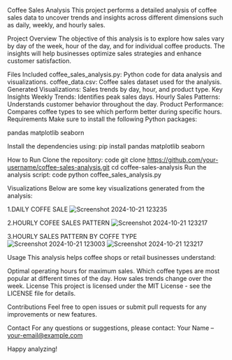 Coffee Sales Analysis
This project performs a detailed analysis of coffee sales data to uncover trends and insights across different dimensions such as daily, weekly, and hourly sales.

Project Overview
The objective of this analysis is to explore how sales vary by day of the week, hour of the day, and for individual coffee products. The insights will help businesses optimize sales strategies and enhance customer satisfaction.

Files Included
coffee_sales_analysis.py: Python code for data analysis and visualizations.
coffee_data.csv: Coffee sales dataset used for the analysis.
Generated Visualizations: Sales trends by day, hour, and product type.
Key Insights
Weekly Trends: Identifies peak sales days.
Hourly Sales Patterns: Understands customer behavior throughout the day.
Product Performance: Compares coffee types to see which perform better during specific hours.
Requirements
Make sure to install the following Python packages:

pandas
matplotlib
seaborn

Install the dependencies using:
pip install pandas matplotlib seaborn

How to Run
Clone the repository: code
git clone https://github.com/your-username/coffee-sales-analysis.git
cd coffee-sales-analysis
Run the analysis script:
code
python coffee_sales_analysis.py

Visualizations
Below are some key visualizations generated from the analysis:

1.DAILY COFFE SALE
  ![Screenshot 2024-10-21 123235](https://github.com/user-attachments/assets/044aaa5f-035a-465f-94b5-7363d4fc92f7)
  
2.HOURLY COFEE SALES PATTERN
  ![Screenshot 2024-10-21 123217](https://github.com/user-attachments/assets/3f134e56-dca4-4e69-8e7b-09bcde529afd)
  
3.HOURLY SALES PATTERN BY COFFE TYPE
  ![Screenshot 2024-10-21 123003](https://github.com/user-attachments/assets/b37287f9-1772-40a7-af40-93c1a30ad007)
  ![Screenshot 2024-10-21 123217](https://github.com/user-attachments/assets/aa193e30-c48b-4979-a416-193ffe3bf058)


Usage
This analysis helps coffee shops or retail businesses understand:

Optimal operating hours for maximum sales.
Which coffee types are most popular at different times of the day.
How sales trends change over the week.
License
This project is licensed under the MIT License - see the LICENSE file for details.

Contributions
Feel free to open issues or submit pull requests for any improvements or new features.

Contact
For any questions or suggestions, please contact:
Your Name – your-email@example.com

Happy analyzing!

